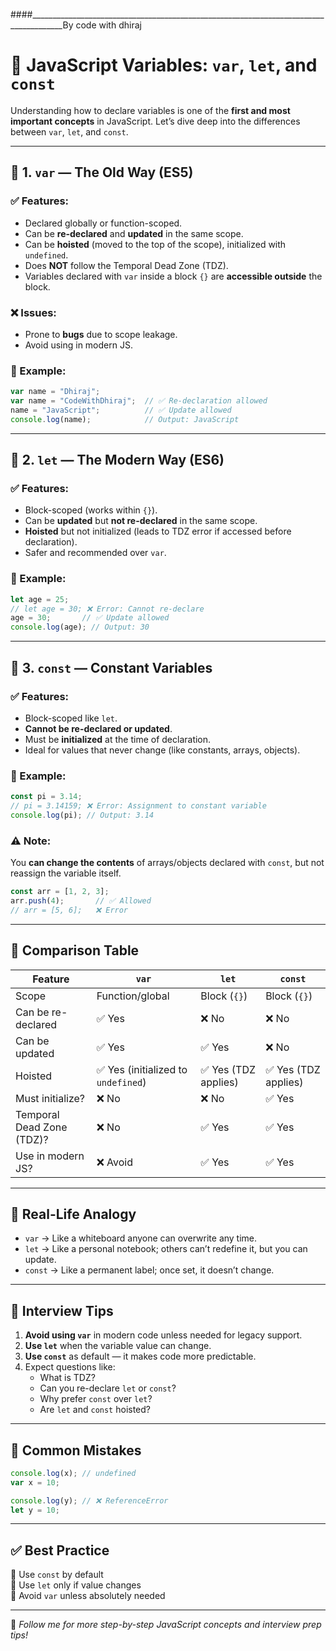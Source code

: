 ####______________________________________________________________________________________By code with dhiraj
# 🧠 JavaScript Variables: `var`, `let`, and `const`

Understanding how to declare variables is one of the **first and most important concepts** in JavaScript. Let’s dive deep into the differences between `var`, `let`, and `const`.

---

## 🔹 1. `var` — The Old Way (ES5)

### ✅ Features:
- Declared globally or function-scoped.
- Can be **re-declared** and **updated** in the same scope.
- Can be **hoisted** (moved to the top of the scope), initialized with `undefined`.
- Does **NOT** follow the Temporal Dead Zone (TDZ).
- Variables declared with `var` inside a block `{}` are **accessible outside** the block.

### ❌ Issues:
- Prone to **bugs** due to scope leakage.
- Avoid using in modern JS.

### 🧪 Example:

```js
var name = "Dhiraj";
var name = "CodeWithDhiraj";  // ✅ Re-declaration allowed
name = "JavaScript";          // ✅ Update allowed
console.log(name);            // Output: JavaScript
```

---

## 🔹 2. `let` — The Modern Way (ES6)

### ✅ Features:
- Block-scoped (works within `{}`).
- Can be **updated** but **not re-declared** in the same scope.
- **Hoisted** but not initialized (leads to TDZ error if accessed before declaration).
- Safer and recommended over `var`.

### 🧪 Example:

```js
let age = 25;
// let age = 30; ❌ Error: Cannot re-declare
age = 30;       // ✅ Update allowed
console.log(age); // Output: 30
```

---

## 🔹 3. `const` — Constant Variables

### ✅ Features:
- Block-scoped like `let`.
- **Cannot be re-declared or updated**.
- Must be **initialized** at the time of declaration.
- Ideal for values that never change (like constants, arrays, objects).

### 🧪 Example:

```js
const pi = 3.14;
// pi = 3.14159; ❌ Error: Assignment to constant variable
console.log(pi); // Output: 3.14
```

### ⚠️ Note:
You **can change the contents** of arrays/objects declared with `const`, but not reassign the variable itself.

```js
const arr = [1, 2, 3];
arr.push(4);       // ✅ Allowed
// arr = [5, 6];   ❌ Error
```

---

## 🧾 Comparison Table

| Feature                     | `var`                | `let`                  | `const`                  |
|----------------------------|----------------------|------------------------|--------------------------|
| Scope                      | Function/global      | Block (`{}`)           | Block (`{}`)             |
| Can be re-declared         | ✅ Yes                | ❌ No                  | ❌ No                    |
| Can be updated             | ✅ Yes                | ✅ Yes                 | ❌ No                    |
| Hoisted                   | ✅ Yes (initialized to `undefined`) | ✅ Yes (TDZ applies) | ✅ Yes (TDZ applies)     |
| Must initialize?           | ❌ No                 | ❌ No                  | ✅ Yes                   |
| Temporal Dead Zone (TDZ)?  | ❌ No                 | ✅ Yes                 | ✅ Yes                   |
| Use in modern JS?          | ❌ Avoid              | ✅ Yes                 | ✅ Yes                   |

---

## 🎯 Real-Life Analogy

- `var` → Like a whiteboard anyone can overwrite any time.
- `let` → Like a personal notebook; others can’t redefine it, but you can update.
- `const` → Like a permanent label; once set, it doesn’t change.

---

## 💼 Interview Tips

1. **Avoid using `var`** in modern code unless needed for legacy support.
2. **Use `let`** when the variable value can change.
3. **Use `const`** as default — it makes code more predictable.
4. Expect questions like:
   - What is TDZ?
   - Can you re-declare `let` or `const`?
   - Why prefer `const` over `let`?
   - Are `let` and `const` hoisted?

---

## 🧪 Common Mistakes

```js
console.log(x); // undefined
var x = 10;

console.log(y); // ❌ ReferenceError
let y = 10;
```

---

## ✅ Best Practice

🔸 Use `const` by default  
🔸 Use `let` only if value changes  
🔸 Avoid `var` unless absolutely needed

---

📌 *Follow me for more step-by-step JavaScript concepts and interview prep tips!*
